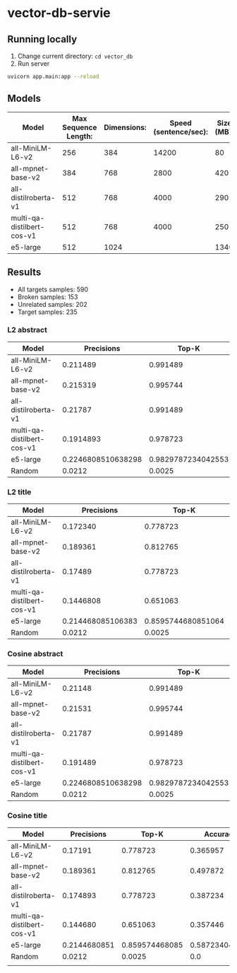 # vector-db-servie

## Running locally

1. Change current directory: `cd vector_db` 
2. Run server
```bash
uvicorn app.main:app --reload
```

## Models
| Model                      | Max Sequence Length: | Dimensions: | Speed (sentence/sec): | Size (MB): |
| -------------------------- | -------------------- | ----------- | --------------------- | ---------- |
| all-MiniLM-L6-v2           | 256                  | 384         | 14200                 | 80         |
| all-mpnet-base-v2          | 384                  | 768         | 2800                  | 420        |
| all-distilroberta-v1       | 512                  | 768         | 4000                  | 290        |
| multi-qa-distilbert-cos-v1 | 512                  | 768         | 4000                  | 250        |
| e5-large                   | 512                  | 1024        |                       | 1340       |

## Results
- All targets samples: 590
- Broken samples: 153
- Unrelated samples: 202
- Target samples: 235

### L2 abstract
| Model                      | Precisions         | Top-K              | Top-1              |
| -------------------------- | ------------------ | ------------------ | ------------------ |
| all-MiniLM-L6-v2           | 0.211489           | 0.991489           | 0.991489           |
| all-mpnet-base-v2          | 0.215319           | 0.995744           | 0.995744           |
| all-distilroberta-v1       | 0.21787            | 0.991489           | 0.991489           |
| multi-qa-distilbert-cos-v1 | 0.1914893          | 0.978723           | 0.970212           |
| e5-large                   | 0.2246808510638298 | 0.9829787234042553 | 0.9829787234042553 |
| Random                     | 0.0212             | 0.0025             | 0.0                |

### L2 title
| Model                      | Precisions        | Top-K              | Accuracy           |
| -------------------------- | ----------------- | ------------------ | ------------------ |
| all-MiniLM-L6-v2           | 0.172340          | 0.778723           | 0.365957           |
| all-mpnet-base-v2          | 0.189361          | 0.812765           | 0.497872           |
| all-distilroberta-v1       | 0.17489           | 0.778723           | 0.387234           |
| multi-qa-distilbert-cos-v1 | 0.1446808         | 0.651063           | 0.357446           |
| e5-large                   | 0.214468085106383 | 0.8595744680851064 | 0.5872340425531914 |
| Random                     | 0.0212            | 0.0025             | 0.0                |


### Cosine abstract
| Model                      | Precisions         | Top-K              | Accuracy           |
| -------------------------- | ------------------ | ------------------ | ------------------ |
| all-MiniLM-L6-v2           | 0.21148            | 0.991489           | 0.991489           |
| all-mpnet-base-v2          | 0.21531            | 0.995744           | 0.995744           |
| all-distilroberta-v1       | 0.21787            | 0.991489           | 0.991489           |
| multi-qa-distilbert-cos-v1 | 0.191489           | 0.978723           | 0.970212           |
| e5-large                   | 0.2246808510638298 | 0.9829787234042553 | 0.9829787234042553 |
| Random                     | 0.0212             | 0.0025             | 0.0                |

### Cosine title
| Model                      | Precisions   | Top-K          | Accuracy       |
| -------------------------- | ------------ | -------------- | -------------- |
| all-MiniLM-L6-v2           | 0.17191      | 0.778723       | 0.365957       |
| all-mpnet-base-v2          | 0.189361     | 0.812765       | 0.497872       |
| all-distilroberta-v1       | 0.174893     | 0.778723       | 0.387234       |
| multi-qa-distilbert-cos-v1 | 0.144680     | 0.651063       | 0.357446       |
| e5-large                   | 0.2144680851 | 0.859574468085 | 0.587234042553 |
| Random                     | 0.0212       | 0.0025         | 0.0            |
|                            |              |                |                |
